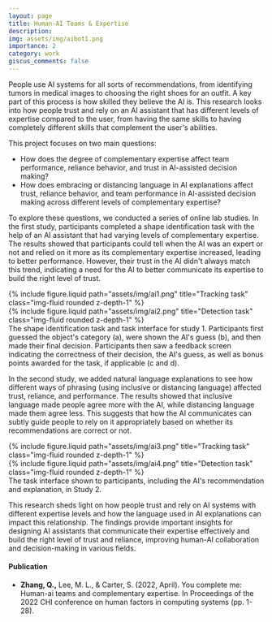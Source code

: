 ```yaml
---
layout: page
title: Human-AI Teams & Expertise
description: 
img: assets/img/aibot1.png
importance: 2
category: work
giscus_comments: false
---
```


People use AI systems for all sorts of recommendations, from identifying tumors in medical images to choosing the right shoes for an outfit. A key part of this process is how skilled they believe the AI is. This research looks into how people trust and rely on an AI assistant that has different levels of expertise compared to the user, from having the same skills to having completely different skills that complement the user's abilities.

This project focuses on two main questions: 
- How does the degree of complementary expertise affect team performance, reliance behavior, and trust in AI-assisted decision making?
- How does embracing or distancing language in AI explanations affect trust, reliance behavior, and team performance in AI-assisted decision making across different levels of complementary expertise?

To explore these questions, we conducted a series of online lab studies. In the first study, participants completed a shape identification task with the help of an AI assistant that had varying levels of complementary expertise. The results showed that participants could tell when the AI was an expert or not and relied on it more as its complementary expertise increased, leading to better performance. However, their trust in the AI didn't always match this trend, indicating a need for the AI to better communicate its expertise to build the right level of trust.

<div class="row justify-content-sm-center">
    <div class="col-sm-6 mt-3 mt-md-0">
        {% include figure.liquid path="assets/img/ai1.png" title="Tracking task" class="img-fluid rounded z-depth-1" %}
    </div>
    <div class="col-sm-6 mt-5 mt-md-0">
        {% include figure.liquid path="assets/img/ai2.png" title="Detection task" class="img-fluid rounded z-depth-1" %}
    </div>
</div>
<div class="caption">
The shape identification task and task interface for study 1. Participants first guessed the object's category (a), were shown the AI's guess (b), and then made their final decision. Participants then saw a feedback screen indicating the correctness of their decision, the AI's guess, as well as bonus points awarded for the task, if applicable (c and d).
</div>

In the second study, we added natural language explanations to see how different ways of phrasing (using inclusive or distancing language) affected trust, reliance, and performance. The results showed that inclusive language made people agree more with the AI, while distancing language made them agree less. This suggests that how the AI communicates can subtly guide people to rely on it appropriately based on whether its recommendations are correct or not.

<div class="row justify-content-sm-center">
    <div class="col-sm-6 mt-3 mt-md-0">
        {% include figure.liquid path="assets/img/ai3.png" title="Tracking task" class="img-fluid rounded z-depth-1" %}
    </div>
    <div class="col-sm-6 mt-5 mt-md-0">
        {% include figure.liquid path="assets/img/ai4.png" title="Detection task" class="img-fluid rounded z-depth-1" %}
    </div>
</div>
<div class="caption">
    The task interface shown to participants, including the AI's recommendation and explanation, in Study 2.
</div>

This research sheds light on how people trust and rely on AI systems with different expertise levels and how the language used in AI explanations can impact this relationship. The findings provide important insights for designing AI assistants that communicate their expertise effectively and build the right level of trust and reliance, improving human-AI collaboration and decision-making in various fields.

#### Publication
- **Zhang, Q.,** Lee, M. L., & Carter, S. (2022, April). You complete me: Human-ai teams and complementary expertise. In Proceedings of the 2022 CHI conference on human factors in computing systems (pp. 1-28).

